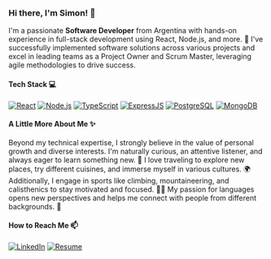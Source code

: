 ### Hi there, I'm Simon! 👋

I'm a passionate **Software Developer** from Argentina with hands-on experience in full-stack development using React, Node.js, and more. 🚀 I've successfully implemented software solutions across various projects and excel in leading teams as a Project Owner and Scrum Master, leveraging agile methodologies to drive success.

#### Tech Stack 💻

[![React](https://img.shields.io/badge/React-20232A?style=for-the-badge&logo=react&logoColor=61DAFB)](#)
[![Node.js](https://img.shields.io/badge/Node%20js-339933?style=for-the-badge&logo=nodedotjs&logoColor=white)](#)
[![TypeScript](https://img.shields.io/badge/TypeScript-007ACC?style=for-the-badge&logo=typescript&logoColor=white)](#)
[![ExpressJS](https://img.shields.io/badge/Express%20js-000000?style=for-the-badge&logo=express&logoColor=white)](#)
[![PostgreSQL](https://img.shields.io/badge/PostgreSQL-336791?style=for-the-badge&logo=postgresql&logoColor=white)](#)
[![MongoDB](https://img.shields.io/badge/MongoDB-4EA94B?style=for-the-badge&logo=mongodb&logoColor=white)](#)

#### A Little More About Me ✨

Beyond my technical expertise, I strongly believe in the value of personal growth and diverse interests. I'm naturally curious, an attentive listener, and always eager to learn something new. 🌟 I love traveling to explore new places, try different cuisines, and immerse myself in various cultures. 🌍 Additionally, I engage in sports like climbing, mountaineering, and calisthenics to stay motivated and focused. 🧗‍♂️ My passion for languages opens new perspectives and helps me connect with people from different backgrounds. 💬

#### How to Reach Me 📫

[![LinkedIn](https://img.shields.io/badge/Linked_In-0077B5?style=for-the-badge&logo=LinkedIn&logoColor=white)](https://www.linkedin.com/in/sim%C3%B3n-vizioli/)
[![Resume](https://img.shields.io/badge/Resume-4285F4?style=for-the-badge&logo=read-the-docs&logoColor=white)](https://simonvizioli.github.io/resume/)
